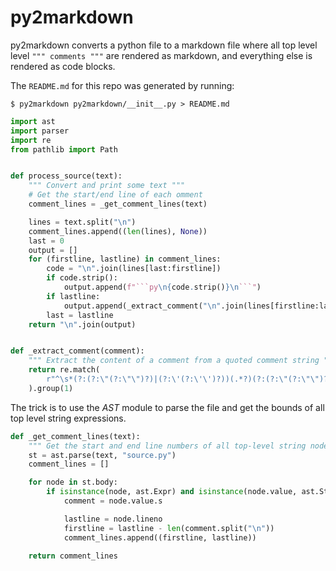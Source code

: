 
# py2markdown

py2markdown converts a python file to a markdown file where all top level
level `""" comments """` are rendered as markdown, and everything else
is rendered as code blocks.

The `README.md` for this repo was generated by running:

    $ py2markdown py2markdown/__init__.py > README.md


```py
import ast
import parser
import re
from pathlib import Path


def process_source(text):
    """ Convert and print some text """
    # Get the start/end line of each omment
    comment_lines = _get_comment_lines(text)

    lines = text.split("\n")
    comment_lines.append((len(lines), None))
    last = 0
    output = []
    for (firstline, lastline) in comment_lines:
        code = "\n".join(lines[last:firstline])
        if code.strip():
            output.append(f"```py\n{code.strip()}\n```")
        if lastline:
            output.append(_extract_comment("\n".join(lines[firstline:lastline])))
        last = lastline
    return "\n".join(output)


def _extract_comment(comment):
    """ Extract the content of a comment from a quoted comment string """
    return re.match(
        r"^\s*(?:(?:\"(?:\"\")?)|(?:\'(?:\'\')?))(.*?)(?:(?:\"(?:\"\")?)|(?:\'(?:\'\')?))\s*$", comment, flags=re.DOTALL
    ).group(1)
```

The trick is to use the _AST_ module to parse the file and get
the bounds of all top level string expressions.

```py
def _get_comment_lines(text):
    """ Get the start and end line numbers of all top-level string nodes """
    st = ast.parse(text, "source.py")
    comment_lines = []

    for node in st.body:
        if isinstance(node, ast.Expr) and isinstance(node.value, ast.Str):
            comment = node.value.s

            lastline = node.lineno
            firstline = lastline - len(comment.split("\n"))
            comment_lines.append((firstline, lastline))

    return comment_lines
```
